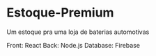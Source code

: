 # Estoque-Premium
Um estoque pra uma loja de baterias automotivas

Front: React
Back: Node.js
Database: Firebase
